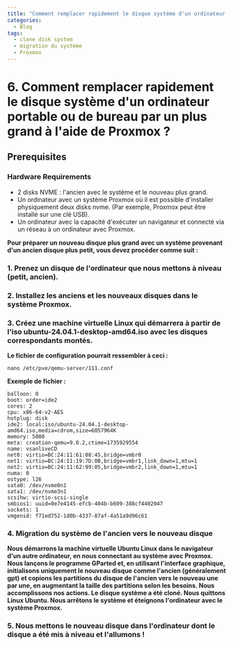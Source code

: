 ```yaml
---
title: "Comment remplacer rapidement le disque système d'un ordinateur portable ou de bureau par un plus grand à l'aide de Proxmox ?"
categories:
  - Blog
tags:
  - clone disk system
  - migration du système
  - Proxmox
---
```


# 6. Comment remplacer rapidement le disque système d'un ordinateur portable ou de bureau par un plus grand à l'aide de Proxmox ?

## Prerequisites

### Hardware Requirements
- 2 disks NVME : l'ancien avec le système et le nouveau plus grand.
- Un ordinateur avec un système Proxmox où il est possible d'installer physiquement deux disks nvme. (Par exemple, Proxmox peut être installé sur une clé USB).
- Un ordinateur avec la capacité d'exécuter un navigateur et connecté via un réseau à un ordinateur avec Proxmox.

**Pour préparer un nouveau disque plus grand avec un système provenant d'un ancien disque plus petit, vous devez procéder comme suit :**

### 1. Prenez un disque de l'ordinateur que nous mettons à niveau (petit, ancien).
### 2. Installez les anciens et les nouveaux disques dans le système Proxmox.
### 3. Créez une machine virtuelle Linux qui démarrera à partir de l'iso ubuntu-24.04.1-desktop-amd64.iso avec les disques correspondants montés.

**Le fichier de configuration pourrait ressembler à ceci :**
```
nano /etc/pve/qemu-server/111.conf
```
**Exemple de fichier :**
```
balloon: 0
boot: order=ide2
cores: 2
cpu: x86-64-v2-AES
hotplug: disk
ide2: local:iso/ubuntu-24.04.1-desktop-amd64.iso,media=cdrom,size=6057964K
memory: 5000
meta: creation-qemu=9.0.2,ctime=1735929554
name: vsanliveCD
net0: virtio=BC:24:11:61:08:45,bridge=vmbr0
net1: virtio=BC:24:11:19:7D:0B,bridge=vmbr1,link_down=1,mtu=1
net2: virtio=BC:24:11:62:99:05,bridge=vmbr2,link_down=1,mtu=1
numa: 0
ostype: l26
sata0: /dev/nvme0n1
sata1: /dev/nvme3n1
scsihw: virtio-scsi-single
smbios1: uuid=0e7e4145-efcb-404b-b609-388cf4402047
sockets: 1
vmgenid: f71ed752-1d0b-4337-87af-4a51a9d96c61

```
### 4. Migration du système de l'ancien vers le nouveau disque
**Nous démarrons la machine virtuelle Ubuntu Linux dans le navigateur d'un autre ordinateur, en nous connectant au système avec Proxmox. Nous lançons le programme GParted et, en utilisant l'interface graphique, initialisons uniquement le nouveau disque comme l'ancien (généralement gpt) et copions les partitions du disque de l'ancien vers le nouveau une par une, en augmentant la taille des partitions selon les besoins. Nous accomplissons nos actions. Le disque système a été cloné. Nous quittons Linux Ubuntu. Nous arrêtons le système et éteignons l'ordinateur avec le système Proxmox.**
### 5. Nous mettons le nouveau disque dans l'ordinateur dont le disque a été mis à niveau et l'allumons !



